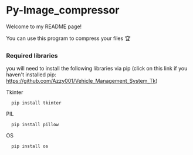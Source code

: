 # Py-Image_compressor

Welcome to my README page!

You can use this program to compress your files :trophy:

### Required libraries

you will need to install the following libraries via pip (click on this link if you haven't installed pip: https://github.com/Azzy001/Vehicle_Management_System_Tk)

Tkinter

      pip install tkinter

PIL

      pip install pillow
      
OS

      pip install os
      
 
